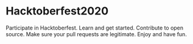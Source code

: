 # Hacktoberfest2020
Participate in Hacktoberfest. Learn and get started. Contribute to open source. Make sure your pull requests are legitimate. Enjoy and have fun.

